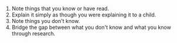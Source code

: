 1. Note things that you know or have read.
2. Explain it simply as though you were explaining it to a child.
3. Note things you don't know.
4. Bridge the gap between what you don't know and what you know through research.
